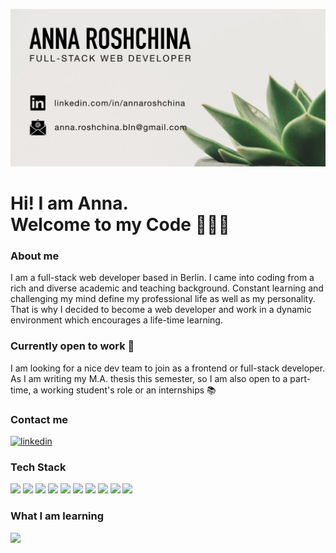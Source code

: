 ![anna](./github-opening.001.jpeg)

# Hi! I am Anna. </br> Welcome to my Code 👩🏼‍💻

### **About me**

I am a full-stack web developer based in Berlin. I came into coding from a rich and diverse academic and teaching background. Constant learning and challenging my mind define my professional life as well as my personality. That is why I decided to become a web developer and work in a dynamic environment which encourages a life-time learning.
</br>

### **Currently open to work 🧐**

I am looking for a nice dev team to join as a frontend or full-stack developer. As I am writing my M.A. thesis this semester, so I am also open to a part-time, a working student's role or an internships 📚
</br>

### **Contact me**

[<img src='https://img.shields.io/badge/linkedin-%230077B5.svg?&style=for-the-badge&logo=linkedin&logoColor=white' alt='linkedin'>](https://www.linkedin.com/in/annaroshchina/)
</br>

### **Tech Stack**

![](https://img.shields.io/badge/javascript%20-%23323330.svg?&style=for-the-badge&logo=javascript&logoColor=%23F7DF1E)
![](https://img.shields.io/badge/jquery%20-%230769AD.svg?&style=for-the-badge&logo=jquery&logoColor=white)
![](https://img.shields.io/badge/html5%20-%23E34F26.svg?&style=for-the-badge&logo=html5&logoColor=white)
![](https://img.shields.io/badge/css3%20-%231572B6.svg?&style=for-the-badge&logo=css3&logoColor=white)
![](https://img.shields.io/badge/react%20-%2320232a.svg?&style=for-the-badge&logo=react&logoColor=%2361DAFB)
![](https://img.shields.io/badge/redux%20-%23593d88.svg?&style=for-the-badge&logo=redux&logoColor=white)
![](https://img.shields.io/badge/vuejs%20-%2335495e.svg?&style=for-the-badge&logo=vue.js&logoColor=%234FC08D)
![](https://img.shields.io/badge/node.js%20-%2343853D.svg?&style=for-the-badge&logo=node.js&logoColor=white)
![](https://img.shields.io/badge/express.js%20-%23404d59.svg?&style=for-the-badge)
![](https://img.shields.io/badge/Amazon%20AWS-%23232F3E?logo=amazon-aws&logoColor=white&style=for-the-badge)
</br>

### **What I am learning**

![](https://img.shields.io/badge/sass%20-%23CC6699.svg?&style=for-the-badge&logo=sass&logoColor=white)



<!--
**anna-rosh/anna-rosh** is a ✨ _special_ ✨ repository because its `README.md` (this file) appears on your GitHub profile.

Here are some ideas to get you started:

- 🔭 I’m currently working on ...
- 🌱 I’m currently learning ...
- 👯 I’m looking to collaborate on ...
- 🤔 I’m looking for help with ...
- 💬 Ask me about ...
- 📫 How to reach me: ...
- 😄 Pronouns: ...
- ⚡ Fun fact: ...
-->
